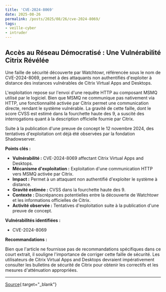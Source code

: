 ```yaml
---
title: 'CVE-2024-8069'
date: 2025-08-26
permalink: /posts/2025/08/26/cve-2024-8069/
tags:
- veille-cyber
- intruder
---
```

## Accès au Réseau Démocratisé : Une Vulnérabilité Citrix Révélée

Une faille de sécurité découverte par Watchtowr, référencée sous le nom de CVE-2024-8069, permet à des attaquants non authentifiés d'exploiter à distance des instances vulnérables de Citrix Virtual Apps and Desktops.

L'exploitation repose sur l'envoi d'une requête HTTP au composant MSMQ utilisé par le logiciel. Bien que MSMQ ne communique pas nativement via HTTP, une fonctionnalité activée par Citrix permet une communication directe, rendant le système vulnérable. La gravité de cette faille, dont le score CVSS est estimé dans la fourchette haute des 9, a suscité des interrogations quant à la description officielle fournie par Citrix.

Suite à la publication d'une preuve de concept le 12 novembre 2024, des tentatives d'exploitation ont déjà été observées par la fondation Shadowserver.

**Points clés :**

*   **Vulnérabilité :** CVE-2024-8069 affectant Citrix Virtual Apps and Desktops.
*   **Mécanisme d'exploitation :** Exploitation d'une communication HTTP vers MSMQ activée par Citrix.
*   **Impact :** Permet à un attaquant non authentifié d'exploiter le système à distance.
*   **Gravité estimée :** CVSS dans la fourchette haute des 9.
*   **Contexte :** Discrépances potentielles entre la découverte de Watchtowr et les informations officielles de Citrix.
*   **Activité observée :** Tentatives d'exploitation suite à la publication d'une preuve de concept.

**Vulnérabilités identifiées :**

*   CVE-2024-8069

**Recommandations :**

Bien que l'article ne fournisse pas de recommandations spécifiques dans ce court extrait, il souligne l'importance de corriger cette faille de sécurité. Les utilisateurs de Citrix Virtual Apps and Desktops devraient impérativement consulter les bulletins de sécurité de Citrix pour obtenir les correctifs et les mesures d'atténuation appropriées.

---
[Source](https://cvemon.intruder.io/cves/CVE-2024-8069){:target="_blank"}
